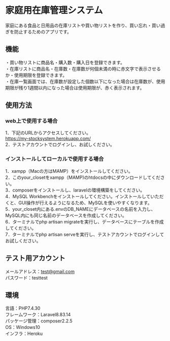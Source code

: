 # 家庭用在庫管理システム
家庭にある食品と日用品の在庫リストや買い物リストを作り、買い忘れ・買い過ぎを防止するためのアプリです。  

## 機能

・買い物リストに商品名・購入数・購入日を登録できます。  
・在庫リストに商品名・在庫数・在庫数が何個未満の時に赤文字で表示させるか・使用期限を登録できます。  
・在庫一覧画面では、在庫数が設定した個数以下になった場合は在庫数が、使用期限が残り1週間以内になった場合は使用期限が、赤く表示されます。  

## 使用方法

### web上で使用する場合

1．下記のURLからアクセスしてください。  
https://my-stocksystem.herokuapp.com/  
2．テストアカウントでログインし、お試しください。  

### インストールしてローカルで使用する場合

1．xampp（Macの方はMAMP）をインストールしてください。  
2．このyour_closetをxampp（MAMP)のhtdocsの中にダウンロードしてください。  
3．composerをインストールし、laravelの環境構築をしてください。  
4．MySQL Workbenchをインストールしてください。インストールしていただくと、GUI操作が行えるようになるため、MySQLを使いやすくなります。  
5．your_closet内にある.envのDB_NAMEにデータベースの名前を入力し、MySQL内にも同じ名前のデータベースを作成してください。  
6．ターミナルでphp artisan migrateを実行し、データベースにテーブルを作成してください。  
7．ターミナルでphp artisan serveを実行し、テストアカウントでログインしてお試しください。  

## テスト用アカウント

メールアドレス：test@gmail.com  
パスワード：testtest  

## 環境

言語：PHP7.4.30   
フレームワーク：Laravel8.83.14  
パッケージ管理：composer2.2.5  
OS：Windows10  
インフラ：Heroku  